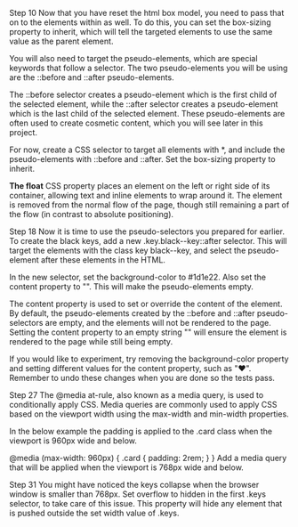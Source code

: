 Step 10
Now that you have reset the html box model, you need to pass that on to the elements within as well. To do this, you can set the box-sizing property to inherit, which will tell the targeted elements to use the same value as the parent element.

You will also need to target the pseudo-elements, which are special keywords that follow a selector. The two pseudo-elements you will be using are the ::before and ::after pseudo-elements.

The ::before selector creates a pseudo-element which is the first child of the selected element, while the ::after selector creates a pseudo-element which is the last child of the selected element. These pseudo-elements are often used to create cosmetic content, which you will see later in this project.

For now, create a CSS selector to target all elements with *, and include the pseudo-elements with ::before and ::after. Set the box-sizing property to inherit.

**The float** CSS property places an element on the left or right side of its container, allowing text and inline elements to wrap around it. The element is removed from the normal flow of the page, though still remaining a part of the flow (in contrast to absolute positioning).

Step 18
Now it is time to use the pseudo-selectors you prepared for earlier. To create the black keys, add a new .key.black--key::after selector. This will target the elements with the class key black--key, and select the pseudo-element after these elements in the HTML.

In the new selector, set the background-color to #1d1e22. Also set the content property to "". This will make the pseudo-elements empty.

The content property is used to set or override the content of the element. By default, the pseudo-elements created by the ::before and ::after pseudo-selectors are empty, and the elements will not be rendered to the page. Setting the content property to an empty string "" will ensure the element is rendered to the page while still being empty.

If you would like to experiment, try removing the background-color property and setting different values for the content property, such as "♥". Remember to undo these changes when you are done so the tests pass.

Step 27
The @media at-rule, also known as a media query, is used to conditionally apply CSS. Media queries are commonly used to apply CSS based on the viewport width using the max-width and min-width properties.

In the below example the padding is applied to the .card class when the viewport is 960px wide and below.

@media (max-width: 960px) {
  .card {
    padding: 2rem;
  }
}
Add a media query that will be applied when the viewport is 768px wide and below.

Step 31
You might have noticed the keys collapse when the browser window is smaller than 768px. Set overflow to hidden in the first .keys selector, to take care of this issue. This property will hide any element that is pushed outside the set width value of .keys.